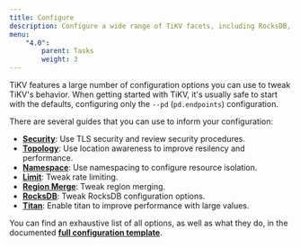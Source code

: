 ```yaml
---
title: Configure
description: Configure a wide range of TiKV facets, including RocksDB, gRPC, the Placement Driver, and more
menu:
    "4.0":
        parent: Tasks
        weight: 3
---
```


TiKV features a large number of configuration options you can use to tweak TiKV's behavior. When getting started with TiKV, it's usually safe to start with the defaults, configuring only the `--pd` (`pd.endpoints`) configuration.

There are several guides that you can use to inform your configuration:

* [**Security**](../security): Use TLS security and review security procedures.
* [**Topology**](../topology): Use location awareness to improve resilency and performance.
* [**Namespace**](../namespace): Use namespacing to configure resource isolation.
* [**Limit**](../limit): Tweak rate limiting.
* [**Region Merge**](../region-merge): Tweak region merging.
* [**RocksDB**](../rocksdb): Tweak RocksDB configuration options.
* [**Titan**](../titan): Enable titan to improve performance with large values.

You can find an exhaustive list of all options, as well as what they do, in the documented [**full configuration template**](https://github.com/tikv/tikv/blob/release-3.0/etc/config-template.toml).

